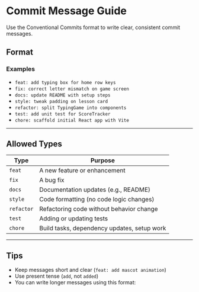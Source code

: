 # Commit Message Guide

Use the Conventional Commits format to write clear, consistent commit messages.

## Format


### Examples

- `feat: add typing box for home row keys`
- `fix: correct letter mismatch on game screen`
- `docs: update README with setup steps`
- `style: tweak padding on lesson card`
- `refactor: split TypingGame into components`
- `test: add unit test for ScoreTracker`
- `chore: scaffold initial React app with Vite`

---

## Allowed Types

| Type     | Purpose                                     |
|----------|---------------------------------------------|
| `feat`   | A new feature or enhancement                |
| `fix`    | A bug fix                                   |
| `docs`   | Documentation updates (e.g., README)        |
| `style`  | Code formatting (no code logic changes)     |
| `refactor` | Refactoring code without behavior change |
| `test`   | Adding or updating tests                    |
| `chore`  | Build tasks, dependency updates, setup work |

---

## Tips

- Keep messages short and clear (`feat: add mascot animation`)
- Use present tense (`add`, not `added`)
- You can write longer messages using this format:

